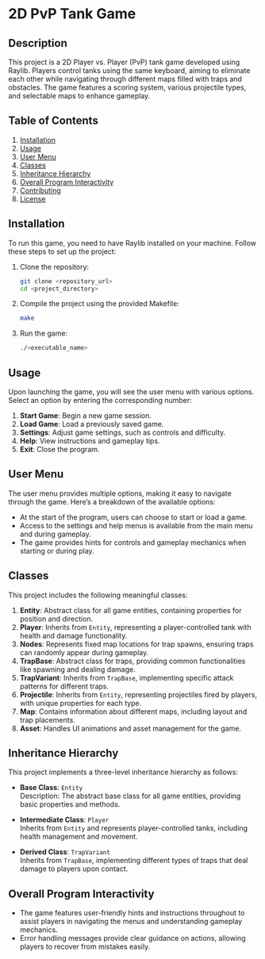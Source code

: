# 2D PvP Tank Game

## Description
This project is a 2D Player vs. Player (PvP) tank game developed using Raylib. Players control tanks using the same keyboard, aiming to eliminate each other while navigating through different maps filled with traps and obstacles. The game features a scoring system, various projectile types, and selectable maps to enhance gameplay.

## Table of Contents
1. [Installation](#installation)
2. [Usage](#usage)
3. [User Menu](#user-menu)
4. [Classes](#classes)
5. [Inheritance Hierarchy](#inheritance-hierarchy)
6. [Overall Program Interactivity](#overall-program-interactivity)
7. [Contributing](#contributing)
8. [License](#license)

## Installation
To run this game, you need to have Raylib installed on your machine. Follow these steps to set up the project:

1. Clone the repository:
    ```bash
    git clone <repository_url>
    cd <project_directory>
    ```

2. Compile the project using the provided Makefile:
    ```bash
    make
    ```

3. Run the game:
    ```bash
    ./<executable_name>
    ```

## Usage
Upon launching the game, you will see the user menu with various options. Select an option by entering the corresponding number:

1. **Start Game**: Begin a new game session.
2. **Load Game**: Load a previously saved game.
3. **Settings**: Adjust game settings, such as controls and difficulty.
4. **Help**: View instructions and gameplay tips.
5. **Exit**: Close the program.

## User Menu
The user menu provides multiple options, making it easy to navigate through the game. Here’s a breakdown of the available options:

- At the start of the program, users can choose to start or load a game.
- Access to the settings and help menus is available from the main menu and during gameplay.
- The game provides hints for controls and gameplay mechanics when starting or during play.

## Classes
This project includes the following meaningful classes:

1. **Entity**: Abstract class for all game entities, containing properties for position and direction.
2. **Player**: Inherits from `Entity`, representing a player-controlled tank with health and damage functionality.
3. **Nodes**: Represents fixed map locations for trap spawns, ensuring traps can randomly appear during gameplay.
4. **TrapBase**: Abstract class for traps, providing common functionalities like spawning and dealing damage.
5. **TrapVariant**: Inherits from `TrapBase`, implementing specific attack patterns for different traps.
6. **Projectile**: Inherits from `Entity`, representing projectiles fired by players, with unique properties for each type.
7. **Map**: Contains information about different maps, including layout and trap placements.
8. **Asset**: Handles UI animations and asset management for the game.

## Inheritance Hierarchy
This project implements a three-level inheritance hierarchy as follows:

- **Base Class**: `Entity`  
  Description: The abstract base class for all game entities, providing basic properties and methods.

- **Intermediate Class**: `Player`  
  Inherits from `Entity` and represents player-controlled tanks, including health management and movement.

- **Derived Class**: `TrapVariant`  
  Inherits from `TrapBase`, implementing different types of traps that deal damage to players upon contact.

## Overall Program Interactivity
- The game features user-friendly hints and instructions throughout to assist players in navigating the menus and understanding gameplay mechanics.
- Error handling messages provide clear guidance on actions, allowing players to recover from mistakes easily.
